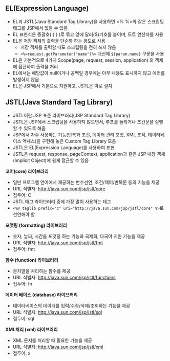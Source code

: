 ## EL(Expression Language)

- EL과 JSTL(Java Standard Tag Library)을 사용하면 <% %>와 같은 스크립팅 태그를 JSP에서 없앨 수 있음
- EL 표현식은 중괄호( { } )로 묶고 앞에 달러($)기호를 붙이며, 도트 연산자를 사용
- EL은 저장 객체의 출력을 단순화 하는 용도로 사용
  - 저장 객체를 출력할 때도 스크립팅을 전혀 쓰지 않음
  - `<%=request.getParameter("name")%>` 대신에 `${param.name}` 구문을 사용
- EL은 기본적으로 4가지 Scope(page, request, session, application) 의 객체에 접근하여 출력을 처리
- EL에서는 해당값이 null이거나 공백일 경우에는 아무 내용도 표시하지 않고 에러를 발생하지 않음
- EL은 JSP에서 기본으로 지원하고, JSTL은 따로 설치



## JSTL(Java Standard Tag Library)

- JSTL이란 JSP 표준 라이브러리(JSP Standard Tag Library) 
- JSTL은 JSP에서 스크립팅을 사용하지 않으면서, 루프를 돌리거나 조건문을 실행할 수 있도록 해줌
- JSP에서 자주 사용하는 기능(반복과 조건, 데이터 관리 포맷, XML 조작, 데이터베이스 액세스)을 구현해 놓은 Custom Tag Library 모음
- JSTL은 EL(Expression Language)를 사용하여 표현
- JSTL은 request, response, pageContext, application과 같은 JSP 내장 객체(Implicit Object)에 쉽게 접근할 수 있음



**코어(core) 라이브러리**

- 일반 프로그램 언어에서 제공하는 변수선언, 조건/제어/반복문 등의 기능을 제공
- URL 식별자: http://java.sun.com/jsp/jstl/core
- 접두어: C
- JSTL 태그 라이브러리 중에 가장 많이 사용하는 태그
- `<%@ taglib prefix="c" uri="http://java.sun.com/jsp/jstl/core" %>`로 선언해야 함

**포맷팅 (formatting) 라이브러리**

- 숫자, 날짜, 시간을 포맷팅 하는 기능과 국제화, 다국어 지원 기능을 제공
- URL 식별자: http://java.sun.com/jsp/jstl/fmt
- 접두어: fmt

**함수 (function) 라이브러리**

- 문자열을 처리하는 함수를 제공
- URL 식별자: http://java.sun.com/jsp/jstl/functions
- 접두어: fn

**데이터 베이스 (database) 라이브러리**

- 데이터베이스의 데이터를 입력/수정/삭제/조회하는 기능을 제공
- URL 식별자: http://java.sun.com/jsp/jstl/sql
- 접두어: sql

**XML처리 (xml) 라이브러리**

- XML 문서를 처리할 때 필요한 기능을 제공
- URL 식별자: http://java.sun.com/jsp/jstl/xml
- 접두어: x







